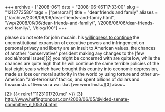 +++
archive = ["2008-06"]
date = "2008-06-06T17:33:00"
slug = "1212773580"
tags = ["personal"]
title = "dear friends and family"
aliases = ["/archive/2008/06/06/dear-friends-and-family.html", "/wp/2008/06/06/dear-friends-and-family/", "/2008/06/06/dear-friends-and-family/", "/blog/190"]
+++

please do not vote for john mccain. his [willingness to continue][1] the
unconstitutional expansion of executive powers and infringement on
personal privacy and liberty are an insult to American values. the chances
of another "conservative" president making any changes to the [few
social/moral issues][2] you might be concerned with are quite low, while
the chances are quite high that he will continue the same terrible
policies of the last eight years which have brought this country into
economic depression, made us lose our moral authority in the world by
using torture and other un-American "anti-terrorism" tactics, and spent
billions of dollars and thousands of lives on a war that [we were lied
to][3] about.

[1]: http://www.huffingtonpost.com/2008/06/06/mccain-supports-bushs-war_n_105610.html
[2]: {{< relref "1123101720.md" >}}
[3]: http://www.huffingtonpost.com/2008/06/05/divided-senate-committee_n_105374.html


